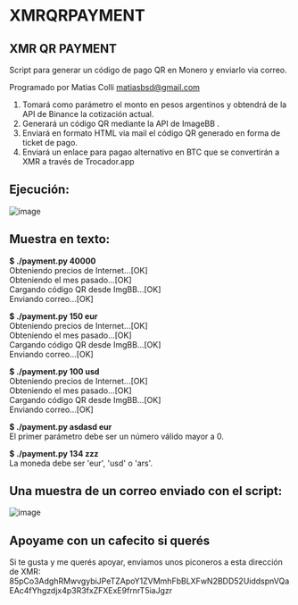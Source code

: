 
<h1>XMRQRPAYMENT</h1>
<h2>XMR QR PAYMENT</h2>

Script para generar un código de pago QR en Monero y enviarlo via correo.

Programado por Matias Colli <matiasbsd@gmail.com>

1. Tomará como parámetro el monto en pesos argentinos y obtendrá de la API de Binance la cotización actual.
2. Generará un código QR mediante la API de ImageBB .
3. Enviará en formato HTML via mail el código QR generado en forma de ticket de pago.
4. Enviará un enlace para pagao alternativo en BTC que se convertirán a XMR a través de Trocador.app

<h2>Ejecución:</h2>

![image](https://github.com/matiasbsd/xmrqrpayment/assets/135914624/29e946e7-bd98-44ca-bd12-05a38154ba6a)


<h2>Muestra en texto: </h2>

<b>$ ./payment.py 40000</b><br>
Obteniendo precios de Internet...[OK]<br>
Obteniendo el mes pasado...[OK]<br>
Cargando código QR desde ImgBB...[OK]<br>
Enviando correo...[OK]<br>

<b>$ ./payment.py 150 eur</b><br>
Obteniendo precios de Internet...[OK]<br>
Obteniendo el mes pasado...[OK]<br>
Cargando código QR desde ImgBB...[OK]<br>
Enviando correo...[OK]<br>

<b>$ ./payment.py 100 usd</b><br>
Obteniendo precios de Internet...[OK]<br>
Obteniendo el mes pasado...[OK]<br>
Cargando código QR desde ImgBB...[OK]<br>
Enviando correo...[OK]<br>

<b>$ ./payment.py asdasd eur</b><br>
El primer parámetro debe ser un número válido mayor a 0.<br>

<b>$ ./payment.py 134 zzz</b><br>
La moneda debe ser 'eur', 'usd' o 'ars'.<br>

<h2>Una muestra de un correo enviado con el script:</h2>

![image](https://github.com/matiasbsd/xmrqrpayment/assets/135914624/81067c5e-e72e-4480-b589-75bd877bf0e4)

<h2>Apoyame con un cafecito si querés</h2>
Si te gusta y me querés apoyar, enviamos unos piconeros a esta dirección de XMR:
85pCo3AdghRMwvgybiJPeTZApoY1ZVMmhFbBLXFwN2BDD52UiddspnVQaEAc4fYhgzdjx4p3R3fxZFXExE9frnrT5iaJgzr
